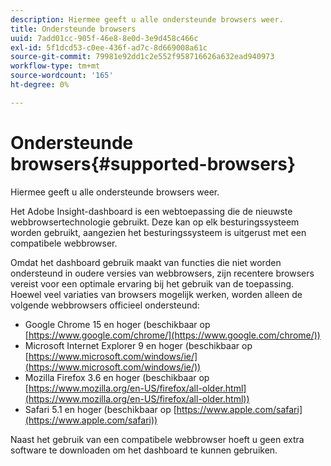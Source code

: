 ```yaml
---
description: Hiermee geeft u alle ondersteunde browsers weer.
title: Ondersteunde browsers
uuid: 7add01cc-905f-46e8-8e0d-3e9d458c466c
exl-id: 5f1dcd53-c0ee-436f-ad7c-8d669008a61c
source-git-commit: 79981e92dd1c2e552f958716626a632ead940973
workflow-type: tm+mt
source-wordcount: '165'
ht-degree: 0%

---
```


# Ondersteunde browsers{#supported-browsers}

Hiermee geeft u alle ondersteunde browsers weer.

Het Adobe Insight-dashboard is een webtoepassing die de nieuwste webbrowsertechnologie gebruikt. Deze kan op elk besturingssysteem worden gebruikt, aangezien het besturingssysteem is uitgerust met een compatibele webbrowser.

Omdat het dashboard gebruik maakt van functies die niet worden ondersteund in oudere versies van webbrowsers, zijn recentere browsers vereist voor een optimale ervaring bij het gebruik van de toepassing. Hoewel veel variaties van browsers mogelijk werken, worden alleen de volgende webbrowsers officieel ondersteund:

* Google Chrome 15 en hoger (beschikbaar op [https://www.google.com/chrome/](https://www.google.com/chrome/))
* Microsoft Internet Explorer 9 en hoger (beschikbaar op [https://www.microsoft.com/windows/ie/](https://www.microsoft.com/windows/ie/))
* Mozilla Firefox 3.6 en hoger (beschikbaar op [https://www.mozilla.org/en-US/firefox/all-older.html](https://www.mozilla.org/en-US/firefox/all-older.html))
* Safari 5.1 en hoger (beschikbaar op [https://www.apple.com/safari](https://www.apple.com/safari))

Naast het gebruik van een compatibele webbrowser hoeft u geen extra software te downloaden om het dashboard te kunnen gebruiken.
